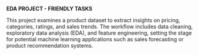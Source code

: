   **EDA PROJECT - FRIENDLY TASKS**




This project examines a product dataset to extract insights on pricing, categories, ratings, and sales trends. The workflow includes data cleaning, exploratory data analysis (EDA), and feature engineering, setting the stage for potential machine learning applications such as sales forecasting or product recommendation systems.
